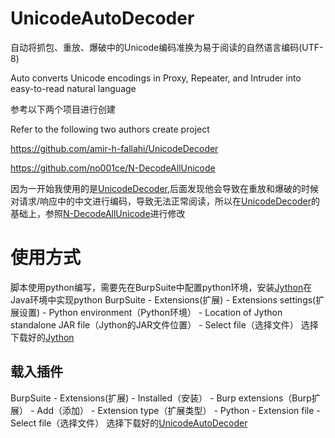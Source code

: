 # UnicodeAutoDecoder

自动将抓包、重放、爆破中的Unicode编码准换为易于阅读的自然语言编码(UTF-8)

Auto converts Unicode encodings in Proxy, Repeater, and Intruder into easy-to-read natural language

参考以下两个项目进行创建

Refer to the following two authors create project

https://github.com/amir-h-fallahi/UnicodeDecoder

https://github.com/no001ce/N-DecodeAllUnicode

因为一开始我使用的是[UnicodeDecoder](https://github.com/amir-h-fallahi/UnicodeDecoder),后面发现他会导致在重放和爆破的时候对请求/响应中的中文进行编码，导致无法正常阅读，所以在[UnicodeDecoder](https://github.com/amir-h-fallahi/UnicodeDecoder)的基础上，参照[N-DecodeAllUnicode](https://github.com/no001ce/N-DecodeAllUnicode)进行修改

# 使用方式
脚本使用python编写，需要先在BurpSuite中配置python环境，安装[Jython](https://www.jython.org/download.html)在Java环境中实现python
BurpSuite - Extensions(扩展) - Extensions settings(扩展设置) - Python environment（Python环境） - Location of Jython standalone JAR file（Jython的JAR文件位置） - Select file（选择文件）
选择下载好的[Jython](https://www.jython.org/download.html)
## 载入插件
BurpSuite - Extensions(扩展) - Installed（安装） - Burp extensions（Burp扩展） - Add（添加） - Extension type（扩展类型） - Python - Extension file - Select file（选择文件）
选择下载好的[UnicodeAutoDecoder](https://github.com/monstertsl/UnicodeAutoDecoder)
